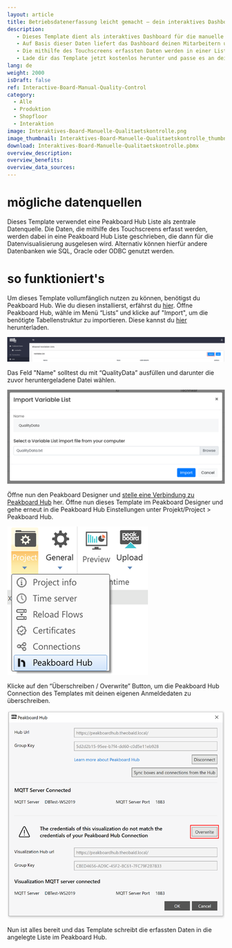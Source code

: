 ```yaml
---
layout: article
title: Betriebsdatenerfassung leicht gemacht – dein interaktives Dashboard für die manuelle Qualitätskontrolle
description: 
   - Dieses Template dient als interaktives Dashboard für die manuelle Betriebsdatenerfassung in der Qualitätskontrolle. Über ein Touchscreen-Display können die Mitarbeitenden mit dem Dashboard interagieren und Eingaben zu den geprüften Artikeln machen. Ist ein Artikel fehlerfrei, kann der Werker oder die Werkerin das durch Drücken des "OK"-Buttons festhalten. Bei Ausschuss wiederum, kann der Fehler über die entsprechenden Buttons näher spezifiziert werden. 
   - Auf Basis dieser Daten liefert das Dashboard deinen Mitarbeitern und Mitarbeiterinnen einen Überblick über die eigene und die benachbarten Produktionslinien. Dank der Echtzeit-Visualisierung sehen sie zudem sofort, wenn sich ein bestimmter Fehler überproportional gehäuft hat. So können sie schnell reagieren und den entsprechenden Produktionsprozess umgehend optimieren. 
   - Die mithilfe des Touchscreens erfassten Daten werden in einer Liste in Peakboard Hub gespeichert und persistiert. Das bietet den Vorteil, dass die Daten nicht nur für einen Echtzeit-Überblick, sondern auch für historische Analysen verwendet werden können. Die Langzeit Analyse kann dabei entweder über [dieses](https://templates.peakboard.com/Overview-Quality-Control/index) Dashboard oder über ein BI-Tool wie Power BI, Tableau oder Click durchgeführt werden. 
   - Lade dir das Template jetzt kostenlos herunter und passe es an deine individuellen Bedürfnisse oder das Corporate Design deines Unternehmens an. Für eine noch einfachere Bedienbarkeit wurden alle Skripte in dieser Vorlage mit Peakboard Building Blocks, unserem Low-Code-Skripteditor, erstellt.
lang: de
weight: 2000
isDraft: false
ref: Interactive-Board-Manual-Quality-Control
category:
  - Alle
  - Produktion
  - Shopfloor
  - Interaktion
image: Interaktives-Board-Manuelle-Qualitaetskontrolle.png
image_thumbnail: Interaktives-Board-Manuelle-Qualitaetskontrolle_thumbnail.png
download: Interaktives-Board-Manuelle-Qualitaetskontrolle.pbmx
overview_description:
overview_benefits:
overview_data_sources:
---
```

# mögliche datenquellen
Dieses Template verwendet eine Peakboard Hub Liste als zentrale Datenquelle. Die Daten, die mithilfe des Touchscreens erfasst werden, werden dabei in eine Peakboard Hub Liste geschrieben, die dann für die Datenvisualisierung ausgelesen wird. Alternativ können hierfür andere Datenbanken wie SQL, Oracle oder ODBC genutzt werden.

# so funktioniert's
Um dieses Template vollumfänglich nutzen zu können, benötigst du Peakboard Hub. Wie du diesen installierst, erfährst du [hier](https://help.peakboard.com/hub/de-hub_installation.html). Öffne Peakboard Hub, wähle im Menü “Lists” und klicke auf "Import", um die benötigte Tabellenstruktur zu importieren. Diese kannst du <a href="QualityData.txt" class="inline" download>hier</a> herunterladen. 

![](img/peakboard-hub-lists.png)

Das Feld "Name" solltest du mit “QualityData” ausfüllen und darunter die zuvor heruntergeladene Datei wählen.

![](img/peakboard-hub-import-list.png)

 Öffne nun den Peakboard Designer und [stelle eine Verbindung zu Peakboard Hub](https://help.peakboard.com/hub/de-hub_connectpbdesigner.html) her. Öffne nun dieses Template im Peakboard Designer und gehe erneut in die Peakboard Hub Einstellungen unter Projekt/Project > Peakboard Hub.

 ![](img/peakboard-designer-hub-settings.png)

Klicke auf den “Überschreiben / Overwrite” Button, um die Peakboard Hub Connection des Templates mit deinen eigenen Anmeldedaten zu überschreiben.

 ![](img/peakboard-designer-overwrite-credentials.png)

 Nun ist alles bereit und das Template schreibt die erfassten Daten in die angelegte Liste im Peakboard Hub.
